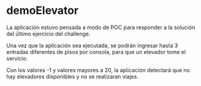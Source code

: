 # demoElevator

La aplicación estuvo pensada a modo de POC para responder a la solución del último ejercicio del challenge.

Una vez que la aplicación sea ejecutada, se podrán ingresar hasta 3 entradas diferentes de pisos por consola, para que un elevador tome el servicio. 

Con los valores -1 y valores mayores a 20, la aplicación detectará que no hay elevadores disponibles y no se realizaran viajes.

